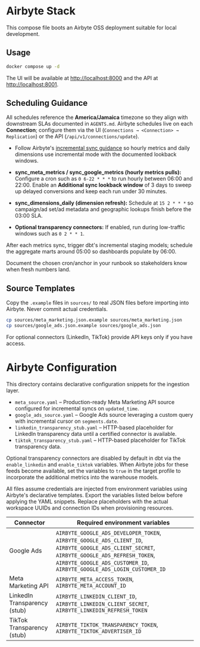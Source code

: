 # Airbyte Stack

This compose file boots an Airbyte OSS deployment suitable for local development.

## Usage

```bash
docker compose up -d
```

The UI will be available at <http://localhost:8000> and the API at <http://localhost:8001>.

## Scheduling Guidance
All schedules reference the **America/Jamaica** timezone so they align with downstream SLAs documented in `AGENTS.md`. Airbyte schedules live on each **Connection**; configure them via the UI (`Connections → <Connection> → Replication`) or the API (`/api/v1/connections/update`).
- Follow Airbyte's [incremental sync guidance](https://docs.airbyte.com/understanding-airbyte/sync-modes/incremental) so hourly metrics and daily dimensions use incremental mode with the documented lookback windows.

- **sync_meta_metrics / sync_google_metrics (hourly metrics pulls):** Configure a cron such as `0 6-22 * * *` to run hourly between 06:00 and 22:00. Enable an **Additional sync lookback window** of 3 days to sweep up delayed conversions and keep each run under 30 minutes.
- **sync_dimensions_daily (dimension refresh):** Schedule at `15 2 * * *` so campaign/ad set/ad metadata and geographic lookups finish before the 03:00 SLA.
- **Optional transparency connectors:** If enabled, run during low-traffic windows such as `0 2 * * 1`.

After each metrics sync, trigger dbt's incremental staging models; schedule the aggregate marts around 05:00 so dashboards populate by 06:00.

Document the chosen cron/anchor in your runbook so stakeholders know when fresh numbers land.

## Source Templates

Copy the `.example` files in `sources/` to real JSON files before importing into Airbyte. Never commit actual credentials.

```bash
cp sources/meta_marketing.json.example sources/meta_marketing.json
cp sources/google_ads.json.example sources/google_ads.json
```

For optional connectors (LinkedIn, TikTok) provide API keys only if you have access.

# Airbyte Configuration

This directory contains declarative configuration snippets for the ingestion layer.

- `meta_source.yaml` – Production-ready Meta Marketing API source configured for incremental syncs on `updated_time`.
- `google_ads_source.yaml` – Google Ads source leveraging a custom query with incremental cursor on `segments.date`.
- `linkedin_transparency_stub.yaml` – HTTP-based placeholder for LinkedIn transparency data until a certified connector is available.
- `tiktok_transparency_stub.yaml` – HTTP-based placeholder for TikTok transparency data.

Optional transparency connectors are disabled by default in dbt via the `enable_linkedin` and `enable_tiktok` variables. When Airbyte jobs for these feeds become available, set the variables to `true` in the target profile to incorporate the additional metrics into the warehouse models.

All files assume credentials are injected from environment variables using Airbyte's declarative templates. Export the variables listed below before applying the YAML snippets. Replace placeholders with the actual workspace UUIDs and connection IDs when provisioning resources.

| Connector | Required environment variables |
| --- | --- |
| Google Ads | `AIRBYTE_GOOGLE_ADS_DEVELOPER_TOKEN`, `AIRBYTE_GOOGLE_ADS_CLIENT_ID`, `AIRBYTE_GOOGLE_ADS_CLIENT_SECRET`, `AIRBYTE_GOOGLE_ADS_REFRESH_TOKEN`, `AIRBYTE_GOOGLE_ADS_CUSTOMER_ID`, `AIRBYTE_GOOGLE_ADS_LOGIN_CUSTOMER_ID` |
| Meta Marketing API | `AIRBYTE_META_ACCESS_TOKEN`, `AIRBYTE_META_ACCOUNT_ID` |
| LinkedIn Transparency (stub) | `AIRBYTE_LINKEDIN_CLIENT_ID`, `AIRBYTE_LINKEDIN_CLIENT_SECRET`, `AIRBYTE_LINKEDIN_REFRESH_TOKEN` |
| TikTok Transparency (stub) | `AIRBYTE_TIKTOK_TRANSPARENCY_TOKEN`, `AIRBYTE_TIKTOK_ADVERTISER_ID` |
